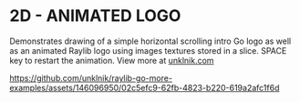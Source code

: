 
# 2D - ANIMATED LOGO
Demonstrates drawing of a simple horizontal scrolling intro Go logo as well as an animated Raylib logo using images textures stored in a slice. SPACE key to restart the animation. View more at [unklnik.com](https://unklnik.com/) 

https://github.com/unklnik/raylib-go-more-examples/assets/146096950/02c5efc9-62fb-4823-b220-619a2afc1f6d
